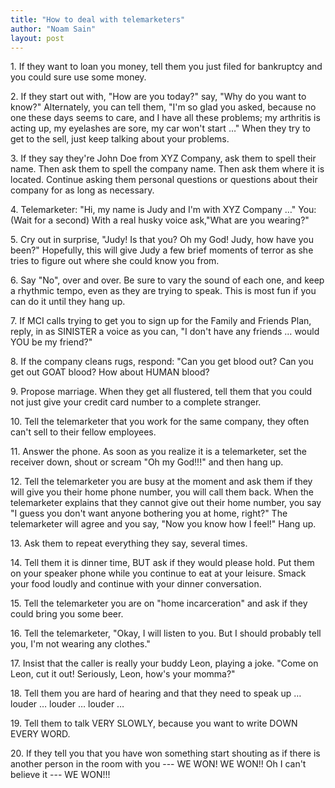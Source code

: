 ```yaml
---
title: "How to deal with telemarketers"
author: "Noam Sain"
layout: post
---
```


1\. If they want to loan you money, tell them you just filed for bankruptcy and you could sure use some money.

2\. If they start out with, "How are you today?" say, "Why do you want to know?" Alternately, you can tell them, "I'm so glad you asked, because no one these days seems to care, and I have all these problems; my arthritis is acting up, my eyelashes are sore, my car won't start …" When they try to get to the sell, just keep talking about your problems.

3\. If they say they're John Doe from XYZ Company, ask them to spell their name. Then ask them to spell the company name. Then ask them where it is located. Continue asking them personal questions or questions about their company for as long as necessary.

4\. Telemarketer: "Hi, my name is Judy and I'm with XYZ Company …" You: (Wait for a second) With a real husky voice ask,"What are you wearing?"

5\. Cry out in surprise, "Judy! Is that you? Oh my God! Judy, how have you been?" Hopefully, this will give Judy a few brief moments of terror as she tries to figure out where she could know you from.

6\. Say "No", over and over. Be sure to vary the sound of each one, and keep a rhythmic tempo, even as they are trying to speak. This is most fun if you can do it until they hang up.

7\. If MCI calls trying to get you to sign up for the Family and Friends Plan, reply, in as SINISTER a voice as you can, "I don't have any friends … would YOU be my friend?"

8\. If the company cleans rugs, respond: "Can you get blood out? Can you get out GOAT blood? How about HUMAN blood?

9\. Propose marriage. When they get all flustered, tell them that you could not just give your credit card number to a complete stranger.

10\. Tell the telemarketer that you work for the same company, they often can't sell to their fellow employees.

11\. Answer the phone. As soon as you realize it is a telemarketer, set the receiver down, shout or scream "Oh my God!!!" and then hang up.

12\. Tell the telemarketer you are busy at the moment and ask them if they will give you their home phone number, you will call them back. When the telemarketer explains that they cannot give out their home number, you say "I guess you don't want anyone bothering you at home, right?" The telemarketer will agree and you say, "Now you know how I feel!" Hang up.

13\. Ask them to repeat everything they say, several times.

14\. Tell them it is dinner time, BUT ask if they would please hold. Put them on your speaker phone while you continue to eat at your leisure. Smack your food loudly and continue with your dinner conversation.

15\. Tell the telemarketer you are on "home incarceration" and ask if they could bring you some beer.

16\. Tell the telemarketer, "Okay, I will listen to you. But I should probably tell you, I'm not wearing any clothes."

17\. Insist that the caller is really your buddy Leon, playing a joke. "Come on Leon, cut it out! Seriously, Leon, how's your momma?"

18\. Tell them you are hard of hearing and that they need to speak up … louder … louder … louder …

19\. Tell them to talk VERY SLOWLY, because you want to write DOWN EVERY WORD.

20\. If they tell you that you have won something start shouting as if there is another person in the room with you --- WE WON! WE WON!! Oh I can't believe it --- WE WON!!!
